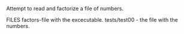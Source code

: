 Attempt to read and factorize a file of numbers.

FILES
factors-file with the excecutable.
tests/test00 - the file with the numbers.
